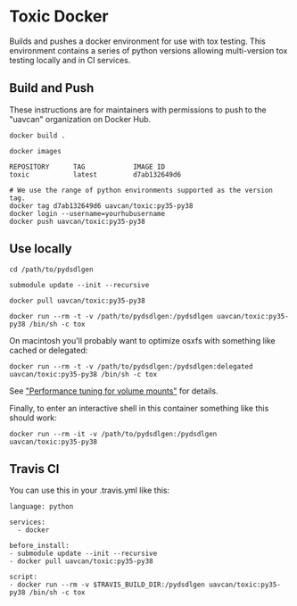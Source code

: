 # Toxic Docker

Builds and pushes a docker environment for use with tox testing. This environment contains a series of python versions allowing multi-version tox testing locally and in CI services.

## Build and Push

These instructions are for maintainers with permissions to push to the "uavcan" organization on Docker Hub.

```
docker build .
```
```
docker images

REPOSITORY      TAG            IMAGE ID
toxic           latest         d7ab132649d6
```
```
# We use the range of python environments supported as the version tag.
docker tag d7ab132649d6 uavcan/toxic:py35-py38
docker login --username=yourhubusername
docker push uavcan/toxic:py35-py38
```

## Use locally

```
cd /path/to/pydsdlgen

submodule update --init --recursive

docker pull uavcan/toxic:py35-py38

docker run --rm -t -v /path/to/pydsdlgen:/pydsdlgen uavcan/toxic:py35-py38 /bin/sh -c tox
```

On macintosh you'll probably want to optimize osxfs with something like cached or delegated:

```
docker run --rm -t -v /path/to/pydsdlgen:/pydsdlgen:delegated uavcan/toxic:py35-py38 /bin/sh -c tox
```

See ["Performance tuning for volume mounts"](https://docs.docker.com/docker-for-mac/osxfs-caching/) for details.

Finally, to enter an interactive shell in this container something like this should work:

```
docker run --rm -it -v /path/to/pydsdlgen:/pydsdlgen uavcan/toxic:py35-py38
```

## Travis CI

You can use this in your .travis.yml like this:

```
language: python

services:
  - docker

before_install:
- submodule update --init --recursive
- docker pull uavcan/toxic:py35-py38

script:
- docker run --rm -v $TRAVIS_BUILD_DIR:/pydsdlgen uavcan/toxic:py35-py38 /bin/sh -c tox

```
